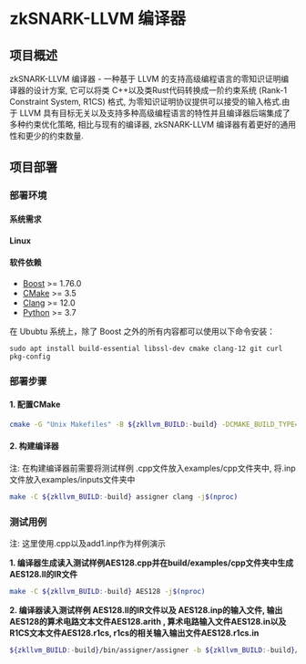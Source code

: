 # zkSNARK-LLVM 编译器



## 项目概述

zkSNARK-LLVM 编译器 - 一种基于 LLVM 的支持高级编程语言的零知识证明编译器的设计方案, 它可以将类 C++以及类Rust代码转换成一阶约束系统 (Rank-1 Constraint System, R1CS) 格式, 为零知识证明协议提供可以接受的输入格式.由于 LLVM 具有目标无关以及支持多种高级编程语言的特性并且编译器后端集成了多种约束优化策略, 相比与现有的编译器, zkSNARK-LLVM 编译器有着更好的通用性和更少的约束数量. 



## 项目部署

### 部署环境



#### 系统需求

#### Linux



#### 软件依赖

* [Boost](https://www.boost.org/) >= 1.76.0
* [CMake](https://cmake.org/) >= 3.5
* [Clang](https://clang.llvm.org/) >= 12.0
* [Python](https://www.python.org/) >= 3.7

在 Ububtu 系统上，除了 Boost 之外的所有内容都可以使用以下命令安装：

```
sudo apt install build-essential libssl-dev cmake clang-12 git curl pkg-config
```



### 部署步骤

#### **1. 配置CMake**

```bash
cmake -G "Unix Makefiles" -B ${zkllvm_BUILD:-build} -DCMAKE_BUILD_TYPE=Release .
```
#### **2. 构建编译器**

注: 在构建编译器前需要将测试样例 .cpp文件放入examples/cpp文件夹中, 将.inp文件放入examples/inputs文件夹中

```bash
make -C ${zkllvm_BUILD:-build} assigner clang -j$(nproc)
```

### 测试用例

注: 这里使用.cpp以及add1.inp作为样例演示

**1. 编译器生成读入测试样例AES128.cpp并在build/examples/cpp文件夹中生成 AES128.ll的IR文件**

```bash
make -C ${zkllvm_BUILD:-build} AES128 -j$(nproc)
```

 **2. 编译器读入测试样例 AES128.ll的IR文件以及 AES128.inp的输入文件, 输出AES128的算术电路文本文件AES128.arith , 算术电路输入文件AES128.in以及R1CS文本文件AES128.r1cs, r1cs的相关输入输出文件AES128.r1cs.in**
```bash
${zkllvm_BUILD:-build}/bin/assigner/assigner -b ${zkllvm_BUILD:-build}/examples/cpp/AES128.ll -i examples/inputs/AES128.inp -c AES128.arith -o AES128.in -r AES128.r1cs
```
